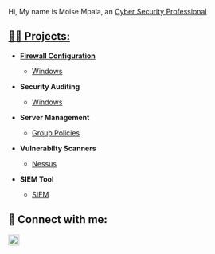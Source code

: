Hi, My name is Moise Mpala, an <a href="https://www.linkedin.com/in/moise-mpala-b40557280/">Cyber Security Professional
<h2>👨‍💻 Projects:</h2>

- <b>Firewall Configuration </b>
  - [Windows](https://www.loom.com/share/13cdc8e1afc34693bece3f51aaaa4099)

- <b>Security Auditing</b>
  - [Windows](https://www.loom.com/share/96f1c0801d6f48e481098aff441024b1)

- <b>Server Management </b>
  - [Group Policies](https://www.loom.com/share/c7603424ec074a71b2f0ce9cbb62289e)

 - <b>Vulnerabilty Scanners </b>
   - [Nessus](https://www.loom.com/share/d6d9890c3a8a4a86919112682be9440f)

- <b>SIEM Tool </b>
  - [SIEM](https://www.loom.com/share/caaff822e1cc421d840e47a1d1f94b25)



<h2> 🤳 Connect with me:</h2>

[<img align="left" alt="MoiseMpala | LinkedIn" width="22px" src="https://cdn.jsdelivr.net/npm/simple-icons@v3/icons/linkedin.svg" />][linkedin]


[linkedin]: https://www.linkedin.com/in/moise-mpala-b40557280/




